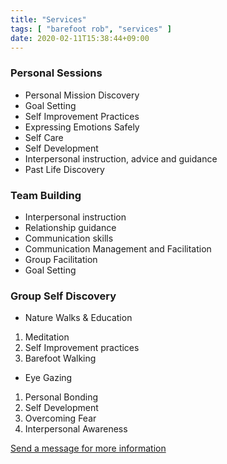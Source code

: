 ```yaml
---
title: "Services"
tags: [ "barefoot rob", "services" ]
date: 2020-02-11T15:38:44+09:00
---
```


### Personal Sessions
* Personal Mission Discovery
* Goal Setting
* Self Improvement Practices
* Expressing Emotions Safely
* Self Care
* Self Development
* Interpersonal instruction, advice and guidance
* Past Life Discovery

### Team Building
* Interpersonal instruction
* Relationship guidance
* Communication skills
* Communication Management and Facilitation
* Group Facilitation
* Goal Setting

### Group Self Discovery
* Nature Walks & Education
1. Meditation
1. Self Improvement practices
1. Barefoot Walking
* Eye Gazing
1. Personal Bonding
1. Self Development
1. Overcoming Fear
1. Interpersonal Awareness

[Send a message for more information](/contact)
